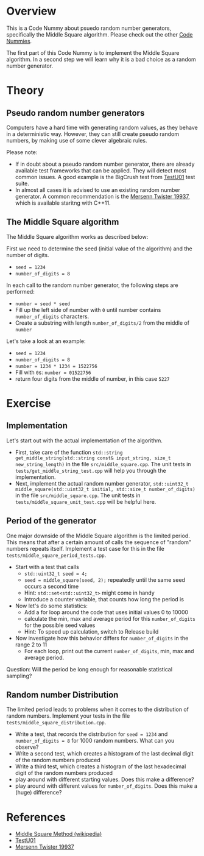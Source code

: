# Overview

This is a Code Nummy about psuedo random number generators, specifically the Middle Square algorithm. Please check out
the other [Code Nummies](https://github.com/Laguna1989/CodeNummies_Overview).

The first part of this Code Nummy is to implement the Middle Square algorithm. In a second step we will learn why it is
a bad choice as a random number generator.

# Theory

## Pseudo random number generators

Computers have a hard time with generating random values, as they behave in a deterministic way. However, they can still
create pseudo random numbers, by making use of some clever algebraic rules.

Please note:

* If in doubt about a pseudo random number generator, there are already available test frameworks that can be applied.
  They will detect most common issues. A good example is the BigCrush test
  from [TestU01](http://simul.iro.umontreal.ca/testu01/tu01.html) test suite.
* In almost all cases it is advised to use an existing random number generator. A common recommendation is
  the [Mersenn Twister 19937](https://www.cplusplus.com/reference/random/mt19937/), which is available staritng with
  C++11.

## The Middle Square algorithm

The Middle Square algorithm works as described below:

First we need to determine the seed (initial value of the algorithm) and the number of digits.

* `seed = 1234`
* `number_of_digits = 8`

In each call to the random number generator, the following steps are performed:

* `number = seed * seed`
* Fill up the left side of number with `0` until number contains `number_of_digits` characters.
* Create a substring with length `number_of_digits/2` from the middle of `number`

Let's take a look at an example:

* `seed = 1234`
* `number_of_digits = 8`
* `number = 1234 * 1234 = 1522756`
* Fill with `0`s: `number = 01522756`
* return four digits from the middle of number, in this case `5227`

# Exercise

## Implementation

Let's start out with the actual implementation of the algorithm.

* First, take care of the
  function `std::string get_middle_string(std::string const& input_string, size_t new_string_length)` in the
  file `src/middle_square.cpp`. The unit tests in `tests/get_middle_string_test.cpp` will help you through the
  implementation.
* Next, implement the actual random number
  generator, `std::uint32_t middle_square(std::uint32_t initial, std::size_t number_of_digits)` in the
  file `src/middle_square.cpp`. The unit tests in `tests/middle_square_unit_test.cpp` will be helpful here.

## Period of the generator

One major downside of the Middle Square algorithm is the limited period. This means that after a certain amount of calls
the sequence of "random" numbers repeats itself. Implement a test case for this in the
file `tests/middle_square_period_tests.cpp`.

* Start with a test that calls
    * `std::uint32_t seed = 4;`
    * `seed = middle_square(seed, 2);` repeatedly until the same seed occurs a second time
    * Hint: `std::set<std::uint32_t>` might come in handy
    * Introduce a counter variable, that counts how long the period is
* Now let's do some statistics:
    * Add a for loop around the code that uses initial values 0 to 10000
    * calculate the min, max and average period for this `number_of_digits` for the possible seed values
    * Hint: To speed up calculation, switch to Release build
* Now investigate how this behavior differs for `number_of_digits` in the range 2 to 11
    * For each loop, print out the current `number_of_digits`, min, max and average period.

Question: Will the period be long enough for reasonable statistical sampling?

## Random number Distribution

The limited period leads to problems when it comes to the distribution of random numbers. Implement your tests in the
file `tests/middle_square_distribution.cpp`.

* Write a test, that records the distribution for  `seed = 1234` and `number_of_digits = 8` for 1000 random numbers.
  What can you observe?
* Write a second test, which creates a histogram of the last decimal digit of the random numbers produced
* Write a third test, which creates a histogram of the last hexadecimal digit of the random numbers produced
* play around with different starting values. Does this make a difference?
* play around with different values for `number_of_digits`. Does this make a (huge) difference?

# References

* [Middle Square Method (wikipedia)](https://en.wikipedia.org/wiki/Middle-square_method)
* [TestU01](http://simul.iro.umontreal.ca/testu01/tu01.html)
* [Mersenn Twister 19937](https://www.cplusplus.com/reference/random/mt19937/)
